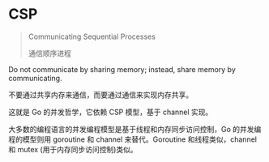 # CSP

> Communicating Sequential Processes
>
> 通信顺序进程





Do not communicate by sharing memory; instead, share memory by communicating.

不要通过共享内存来通信，而要通过通信来实现内存共享。



这就是 Go 的并发哲学，它依赖 CSP 模型，基于 channel 实现。



大多数的编程语言的并发编程模型是基于线程和内存同步访问控制，Go 的并发编程的模型则用 goroutine 和 channel 来替代。Goroutine 和线程类似，channel 和 mutex (用于内存同步访问控制)类似。

